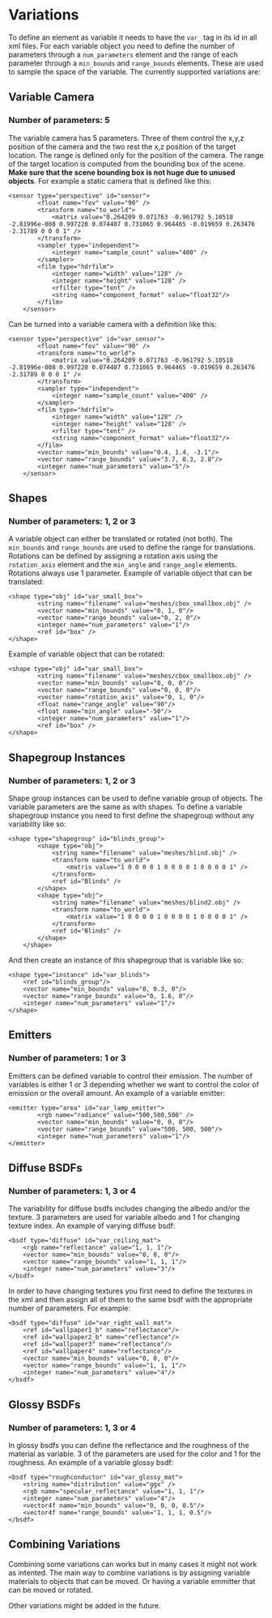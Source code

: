 # Variations

To define an element as variable it needs to have the `var_` tag in its id in all xml files. For each variable object you need to define the number of parameters through a `num_parameters` element and the range of each parameter through a `min_bounds` and `range_bounds` elements. These are used to sample the space of the variable. The currently supported variations are: 

## Variable Camera

### **Number of parameters: 5**

The variable camera has 5 parameters. Three of them control the x,y,z position of the camera and the two rest the x,z position of the target location. The range is defined only for the position of the camera. The range of the target location is computed from the bounding box of the scene. **Make sure that the scene bounding box is not huge due to unused objects**. For example a static camera that is defined like this:

```
<sensor type="perspective" id="sensor">
        <float name="fov" value="90" />
        <transform name="to_world">
            <matrix value="0.264209 0.071763 -0.961792 5.10518 -2.81996e-008 0.997228 0.074407 0.731065 0.964465 -0.019659 0.263476 -2.31789 0 0 0 1" />
        </transform>
        <sampler type="independent">
            <integer name="sample_count" value="400" />
        </sampler>
        <film type="hdrfilm">
            <integer name="width" value="128" />
            <integer name="height" value="128" />
            <rfilter type="tent" />
			<string name="component_format" value="float32"/>
        </film>
    </sensor>
```
Can be turned into a variable camera with a definition like this:
```
<sensor type="perspective" id="var_sensor">
        <float name="fov" value="90" />
        <transform name="to_world">
            <matrix value="0.264209 0.071763 -0.961792 5.10518 -2.81996e-008 0.997228 0.074407 0.731065 0.964465 -0.019659 0.263476 -2.31789 0 0 0 1" />
        </transform>
        <sampler type="independent">
            <integer name="sample_count" value="400" />
        </sampler>
        <film type="hdrfilm">
            <integer name="width" value="128" />
            <integer name="height" value="128" />
            <rfilter type="tent" />
			<string name="component_format" value="float32"/>
        </film>
		<vector name="min_bounds" value="0.4, 1.4, -3.1"/>
		<vector name="range_bounds" value="3.7, 0.3, 2.8"/>
		<integer name="num_parameters" value="5"/>
    </sensor>
```
## Shapes

### **Number of parameters: 1, 2 or 3**

A variable object can either be translated or rotated (not both). The `min_bounds` and `range_bounds` are used to define the range for translations. Rotations can be defined by assigning a rotation axis using the `rotation_axis` element and the `min_angle` and `range_angle` elements. Rotations always use 1 parameter. 
Example of variable object that can be translated:
```
<shape type="obj" id="var_small_box">
        <string name="filename" value="meshes/cbox_smallbox.obj" />
		<vector name="min_bounds" value="0, 1, 0"/>
		<vector name="range_bounds" value="0, 2, 0"/>
		<integer name="num_parameters" value="1"/>
        <ref id="box" />        
</shape>
```
Example of variable object that can be rotated:
```
<shape type="obj" id="var_small_box">
        <string name="filename" value="meshes/cbox_smallbox.obj" />
		<vector name="min_bounds" value="0, 0, 0"/>
		<vector name="range_bounds" value="0, 0, 0"/>
        <vector name="rotation_axis" value="0, 1, 0"/>
		<float name="range_angle" value="90"/>
		<float name="min_angle" value="-50"/>   
		<integer name="num_parameters" value="1"/>
        <ref id="box" />     
</shape>
```
## Shapegroup Instances

### **Number of parameters: 1, 2 or 3**

Shape group instances can be used to define variable group of objects. The variable parameters are the same as with shapes. To define a variable shapegroup instance you need to first define the shapegroup without any variability like so:
```
<shape type="shapegroup" id="blinds_group">
		<shape type="obj">
			<string name="filename" value="meshes/blind.obj" />
			<transform name="to_world">
				<matrix value="1 0 0 0 0 1 0 0 0 0 1 0 0 0 0 1" />
			</transform>
			<ref id="Blinds" />
		</shape>
		<shape type="obj">
			<string name="filename" value="meshes/blind2.obj" />
			<transform name="to_world">
				<matrix value="1 0 0 0 0 1 0 0 0 0 1 0 0 0 0 1" />
			</transform>
			<ref id="Blinds" />
		</shape>
	</shape>
```
And then create an instance of this shapegroup that is variable like so:
```
<shape type="instance" id="var_blinds">
    <ref id="blinds_group"/>
    <vector name="min_bounds" value="0, 0.3, 0"/>
    <vector name="range_bounds" value="0, 1.6, 0"/>
    <integer name="num_parameters" value="1"/>
</shape>
```

## Emitters

### **Number of parameters: 1 or 3**

Emitters can be defined variable to control their emission. The number of variables is either 1 or 3 depending whether we want to control the color of emission or the overall amount. An example of a variable emitter:
```
<emitter type="area" id="var_lamp_emitter">
        <rgb name="radiance" value="500,500,500" />
        <vector name="min_bounds" value="0, 0, 0"/>
        <vector name="range_bounds" value="500, 500, 500"/>	
        <integer name="num_parameters" value="1"/>
</emitter>
```

## Diffuse BSDFs

### **Number of parameters: 1, 3 or 4**

The variability for diffuse bsdfs includes changing the albedo and/or the texture. 3 parameters are used for variable albedo and 1 for changing texture index. An example of varying diffuse bsdf:

```
<bsdf type="diffuse" id="var_ceiling_mat">
    <rgb name="reflectance" value="1, 1, 1"/>
    <vector name="min_bounds" value="0, 0, 0"/>
    <vector name="range_bounds" value="1, 1, 1"/>
    <integer name="num_parameters" value="3"/>
</bsdf>
```
In order to have changing textures you first need to define the textures in the xml and then assign all of them to the same bsdf with the appropriate number of parameters. For example:
```
<bsdf type="diffuse" id="var_right_wall_mat">
    <ref id="wallpaper1_b" name="reflectance"/>
    <ref id="wallpaper2_b" name="reflectance"/>
    <ref id="wallpaper3" name="reflectance"/>
    <ref id="wallpaper4" name="reflectance"/>
    <vector name="min_bounds" value="0, 0, 0"/>
    <vector name="range_bounds" value="1, 1, 1"/>
    <integer name="num_parameters" value="4"/>
</bsdf>
```
## Glossy BSDFs

### **Number of parameters: 1, 3 or 4**

In glossy bsdfs you can define the reflectance and the roughness of the material as variable. 3 of the parameters are used for the color and 1 for the roughness. An example of a variable glossy bsdf:
```
<bsdf type="roughconductor" id="var_glossy_mat">
    <string name="distribution" value="ggx" />
    <rgb name="specular_reflectance" value="1, 1, 1"/>
    <integer name="num_parameters" value="4"/>
    <vector4f name="min_bounds" value="0, 0, 0, 0.5"/>
    <vector4f name="range_bounds" value="1, 1, 1, 0.5"/>
</bsdf>
```

## Combining Variations

Combining some variations can works but in many cases it might not work as intented. The main way to combine variations is by assigning variable materials to objects that can be moved. Or having a variable emmitter that can be moved or rotated. 

Other variations might be added in the future.
